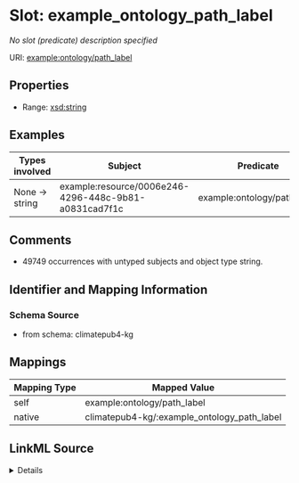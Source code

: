 

# Slot: example_ontology_path_label


_No slot (predicate) description specified_





URI: [example:ontology/path_label](http://example.org/ontology/path_label)



<!-- no inheritance hierarchy -->








## Properties

* Range: [xsd:string](xsd:string)






## Examples

| Types involved | Subject | Predicate | Object |
| --- | --- | --- | --- |
| None → string | example:resource/0006e246-4296-448c-9b81-a0831cad7f1c | example:ontology/path_label | ATLANTIC OCEAN |


## Comments

* 49749 occurrences with untyped subjects and object type string.

## Identifier and Mapping Information







### Schema Source


* from schema: climatepub4-kg




## Mappings

| Mapping Type | Mapped Value |
| ---  | ---  |
| self | example:ontology/path_label |
| native | climatepub4-kg/:example_ontology_path_label |




## LinkML Source

<details>
```yaml
name: example_ontology_path_label
description: No slot (predicate) description specified
comments:
- 49749 occurrences with untyped subjects and object type string.
examples:
- description: None → string
  object:
    example_object: ATLANTIC OCEAN
    example_object_type: string
    example_predicate: example:ontology/path_label
    example_subject: example:resource/0006e246-4296-448c-9b81-a0831cad7f1c
    example_subject_type: None
from_schema: climatepub4-kg
rank: 1000
slot_uri: example:ontology/path_label
alias: example_ontology_path_label
range: string

```
</details>